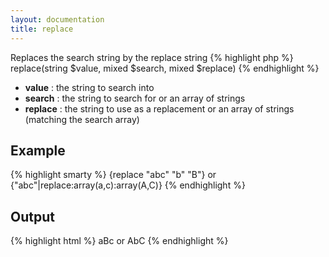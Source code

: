 ```yaml
---
layout: documentation
title: replace
---
```


Replaces the search string by the replace string
{% highlight php %}
replace(string $value, mixed $search, mixed $replace)
{% endhighlight %}

* **value** : the string to search into
* **search** : the string to search for or an array of strings
* **replace** : the string to use as a replacement or an array of strings (matching the search array)

## Example
{% highlight smarty %}
{replace "abc" "b" "B"} or {"abc"|replace:array(a,c):array(A,C)}
{% endhighlight %}

## Output
{% highlight html %}
aBc or AbC
{% endhighlight %}